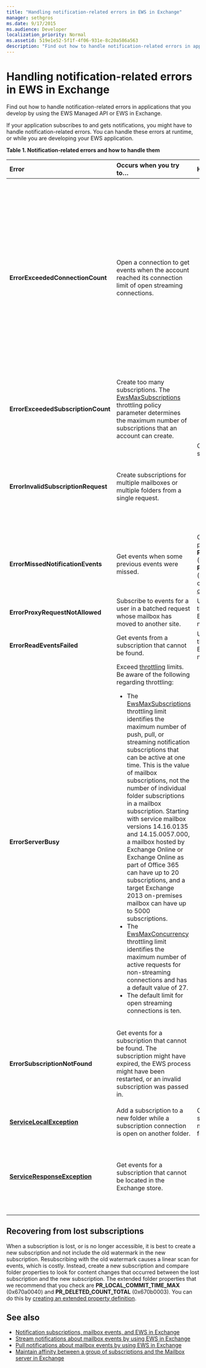 ```yaml
---
title: "Handling notification-related errors in EWS in Exchange"
manager: sethgros
ms.date: 9/17/2015
ms.audience: Developer
localization_priority: Normal
ms.assetid: 519e1e52-5f1f-4f06-931e-8c20a586a563
description: "Find out how to handle notification-related errors in applications that you develop by using the EWS Managed API or EWS in Exchange."
---
```


# Handling notification-related errors in EWS in Exchange

Find out how to handle notification-related errors in applications that you develop by using the EWS Managed API or EWS in Exchange.
  
If your application subscribes to and gets notifications, you might have to handle notification-related errors. You can handle these errors at runtime, or while you are developing your EWS application.
  
**Table 1. Notification-related errors and how to handle them**

|Error|Occurs when you try to…|Handle it by…|
|:-----|:-----|:-----|
|**ErrorExceededConnectionCount** |Open a connection to get events when the account reached its connection limit of open streaming connections. | <ul><li>Using [impersonation](http://technet.microsoft.com/en-us/library/dd776119%28v=exchg.150%29.aspx) to [open connections](how-to-maintain-affinity-between-a-group-of-subscriptions-and-the-mailbox-server.md#bk_throttling).</li><li>Using fewer connections to get events. Maximize the number of subscriptions in each connection by [using affinity](how-to-maintain-affinity-between-a-group-of-subscriptions-and-the-mailbox-server.md) and [placing a maximum of 200 subscription IDs in the same group](how-to-maintain-affinity-between-a-group-of-subscriptions-and-the-mailbox-server.md#bk_howdoimaintain). You can then use the same connection to retrieve events for the entire group, reducing the number of connections required.</li><li>  Changing the value of the HangingConnectionLimit in the web.config file for Exchange on-premises to override the default value of three open connections. Exchange Online has a default HangingConnectionLimit of 10, which is not configurable.</li></ul> |
|**ErrorExceededSubscriptionCount** |Create too many subscriptions. The [EwsMaxSubscriptions](http://msdn.microsoft.com/en-us/library/microsoft.exchange.data.directory.systemconfiguration.throttlingpolicy.ewsmaxsubscriptions%28v=exchg.150%29.aspx) throttling policy parameter determines the maximum number of subscriptions that an account can create. | <ul><li>Using [impersonation](http://technet.microsoft.com/en-us/library/dd776119%28v=exchg.150%29.aspx) to [create subscriptions](how-to-maintain-affinity-between-a-group-of-subscriptions-and-the-mailbox-server.md#bk_throttling).</li><li>Reducing the number of subscriptions.</li></ul> |
|**ErrorInvalidSubscriptionRequest** |Create subscriptions for multiple mailboxes or multiple folders from a single request.  |Creating a subscription for a single public folder or a single <ul><li>Checking the subscription ID returned in a previous response.</li><li>Ensuring that you're sending the subscription ID for the correct **ExchangeService** object.</li><li>[Creating a new subscription](handling-notification-related-errors-in-ews-in-exchange.md#bk_recover).</li></ul> |
|**ErrorMissedNotificationEvents** |Get events when some previous events were missed.   |Comparing the extended folder properties **PR_LOCAL_COMMIT_TIME_MAX** (0x670a) and **PR_DELETED_COUNT_TOTAL** (0x670b) to determine what changes were missed, and [creating a new subscription](handling-notification-related-errors-in-ews-in-exchange.md#bk_recover).  |
|**ErrorProxyRequestNotAllowed** |Subscribe to events for a user in a batched request whose mailbox has moved to another site.   |Using [Autodiscover](autodiscover-for-exchange.md) to rediscover the ExternalEwsUrl or EwsPartnerUrl, and creating a new subscription.  |
|**ErrorReadEventsFailed** |Get events from a subscription that cannot be found.  |Using [Autodiscover](autodiscover-for-exchange.md) to rediscover the ExternalEwsUrl or EwsPartnerUrl, and creating a new subscription.  |
|**ErrorServerBusy** | Exceed [throttling](ews-throttling-in-exchange.md#bk_ThrottlingNotifications) limits. Be aware of the following regarding throttling:<ul><li>The [EwsMaxSubscriptions](http://msdn.microsoft.com/en-us/library/microsoft.exchange.data.directory.systemconfiguration.throttlingpolicy.ewsmaxsubscriptions%28v=exchg.150%29.aspx) throttling limit identifies the maximum number of push, pull, or streaming notification subscriptions that can be active at one time. This is the value of mailbox subscriptions, not the number of individual folder subscriptions in a mailbox subscription. Starting with service mailbox versions 14.16.0135 and 14.15.0057.000, a mailbox hosted by Exchange Online or Exchange Online as part of Office 365 can have up to 20 subscriptions, and a target Exchange 2013 on-premises mailbox can have up to 5000 subscriptions.</li><li>The [EwsMaxConcurrency](http://msdn.microsoft.com/en-us/library/microsoft.exchange.data.directory.systemconfiguration.throttlingpolicy.ewsmaxconcurrency%28v=exchg.150%29.aspx) throttling limit identifies the maximum number of active requests for non-streaming connections and has a default value of 27.</li><li>The default limit for open streaming connections is ten.</li></ul> |<ul><li>[Considering the implications of the notification-related throttling policies](ews-throttling-in-exchange.md#bk_ThrottlingNotifications) and limiting the number of active subscriptions and active connections so that the application is not throttled.</li><li>Using fewer connections to get events. Maximize the number of subscriptions in each connection by [placing a maximum of 200 subscription IDs in the same group](how-to-maintain-affinity-between-a-group-of-subscriptions-and-the-mailbox-server.md). You can then use the same connection to retrieve events for the entire group, reducing the number of connections required.</li><li>Changing the value of the HangingConnectionLimit in the web.config file to override the default value of ten open streaming connections.</li></ul>|
|**ErrorSubscriptionNotFound** |Get events for a subscription that cannot be found. The subscription might have expired, the EWS process might have been restarted, or an invalid subscription was passed in. | <ul><li>Verifying that you're using the same subscription ID that was returned in a previous response.</li><li>Ensuring that you're sending the subscription ID for the correct **ExchangeService** object.</li><li> [Creating a new subscription](handling-notification-related-errors-in-ews-in-exchange.md#bk_recover).</li></ul> |
|**[ServiceLocalException](http://msdn.microsoft.com/en-us/library/microsoft.exchange.webservices.data.serviceresponseexception%28v=exchg.80%29.aspx)** |Add a subscription to a new folder while a subscription connection is open on another folder.  |Changing your subscription to subscribe to all folders in the mailbox, instead of a specific folder.  |
|**[ServiceResponseException](http://msdn.microsoft.com/en-us/library/microsoft.exchange.webservices.data.serviceresponseexception%28v=exchg.80%29.aspx)** |Get events for a subscription that cannot be located in the Exchange store.  | <ul><li>Verifying that you're using the same subscription ID that was returned in a previous response.</li><li>Ensuring that you're sending the subscription ID for the correct **ExchangeService** object.</li></ul> |
   
## Recovering from lost subscriptions
<a name="bk_recover"> </a>

When a subscription is lost, or is no longer accessible, it is best to create a new subscription and not include the old watermark in the new subscription. Resubscribing with the old watermark causes a linear scan for events, which is costly. Instead, create a new subscription and compare folder properties to look for content changes that occurred between the lost subscription and the new subscription. The extended folder properties that we recommend that you check are **PR_LOCAL_COMMIT_TIME_MAX** (0x670a0040) and **PR_DELETED_COUNT_TOTAL** (0x670b0003). You can do this by [creating an extended property definition](properties-and-extended-properties-in-ews-in-exchange.md).
  
## See also

- [Notification subscriptions, mailbox events, and EWS in Exchange](notification-subscriptions-mailbox-events-and-ews-in-exchange.md)
- [Stream notifications about mailbox events by using EWS in Exchange](how-to-stream-notifications-about-mailbox-events-by-using-ews-in-exchange.md)    
- [Pull notifications about mailbox events by using EWS in Exchange](how-to-pull-notifications-about-mailbox-events-by-using-ews-in-exchange.md)    
- [Maintain affinity between a group of subscriptions and the Mailbox server in Exchange](how-to-maintain-affinity-between-a-group-of-subscriptions-and-the-mailbox-server.md)
    

